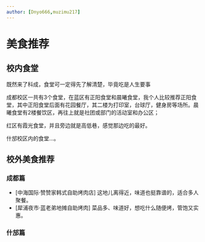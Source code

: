 ```yaml
---
author: [Dnyo666,muzimu217]
---
```


<script setup lang="ts">
import MemberCard from "../.vitepress/components/unique/MemberCard.vue";
</script>

# 美食推荐

## 校内食堂

既然来了科成，食堂可一定得先了解清楚，毕竟吃是人生要事

成都校区一共有3个食堂，在蓝区有正阳食堂和晨曦食堂，我个人比较推荐正阳食堂，其中正阳食堂后面有花园餐厅，其二楼为打印室，台球厅，健身房等场所。晨曦食堂有2楼餐饮区，再往上就是社团或部门的活动室和办公区；

红区有霞光食堂，并且旁边就是高低巷，感觉那边吃的最好。

什邡校区内的食堂...。

## 校外美食推荐

### 成都篇

- [中海国际·赞赞家韩式自助烤肉店] 这地儿离得近，味道也挺靠谱的，适合多人聚餐。
- [犀浦夜市·蓝老弟地摊自助烤肉] 菜品多、味道好，想吃什么随便烤，管饱又实惠。

### 什邡篇

